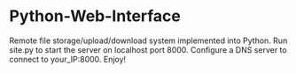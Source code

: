 # Python-Web-Interface

Remote file storage/upload/download system implemented into Python. 
Run site.py to start the server on localhost port 8000. 
Configure a DNS server to connect to your_IP:8000. 
Enjoy!
